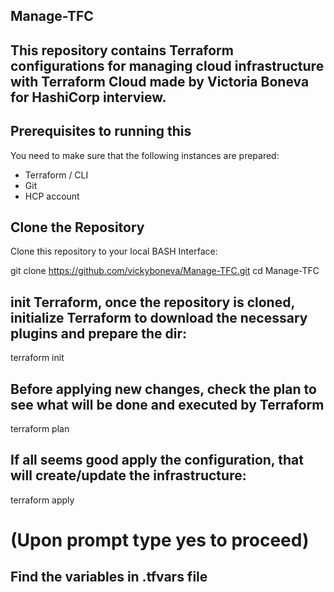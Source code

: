 
## Manage-TFC

## This repository contains Terraform configurations for managing cloud infrastructure with Terraform Cloud made by Victoria Boneva for HashiCorp interview.

## Prerequisites to running this

You need to make sure that the following instances are prepared:

- Terraform / CLI
- Git 
- HCP account

## Clone the Repository

Clone this repository to your local BASH Interface:


git clone https://github.com/vickyboneva/Manage-TFC.git
cd Manage-TFC

## init Terraform, once the repository is cloned, initialize Terraform to download the necessary plugins and prepare the dir:


terraform init


## Before applying new changes, check the plan to see what will be done and executed by Terraform

terraform plan

## If all seems good apply the configuration, that will create/update the infrastructure:

terraform apply

# (Upon prompt type yes to proceed)

## Find the variables in .tfvars file
